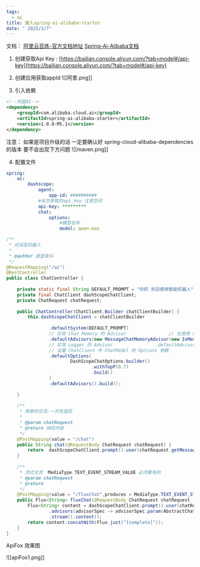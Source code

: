 ```yaml
---
tags:
  - ai
title: 接入spring-ai-alibaba-starter
date: " 2025/3/7"
---
```


文档：
	[阿里云百炼-官方文档地址](https://help.aliyun.com/zh/model-studio/application-user-guide/?spm=a2c4g.11186623.help-menu-2400256.d_1.6e922562Fapzxs&scm=20140722.H_2840916._.OR_help-T_cn~zh-V_1)
	[Spring-Ai-Alibaba文档](https://java2ai.com/docs/1.0.0-M6.1/get-started/?spm=5176.29160081.0.0.2c69aa5cwWQo6O)

1. 创建获取Api Key : [https://bailian.console.aliyun.com/?tab=model#/api-key](https://bailian.console.aliyun.com/?tab=model#/api-key)

2. 创建应用获取appId
![[阿里.png]]


3. 引入依赖
```xml
<!--阿里AI-->  
<dependency>  
	<groupId>com.alibaba.cloud.ai</groupId>  
	<artifactId>spring-ai-alibaba-starter</artifactId>  
	<version>1.0.0-M5.1</version>  
</dependency>
```
注意： 如果是项目升级的话 一定要确认好 spring-cloud-alibaba-dependencies 的版本 要不会出现下方问题
![[maven.png]]

4. 配置文件
```yml
spring:  
	ai:  
		dashscope:  
			agent:  
				app-id: ##########  
			#尚方获取的api_key 注意空间  
			api-key: *********  
			chat:  
				options:  
					#模型名称  
					model: qwen-max
```

```java
/**  
 * 对话型机器人  
 *  
 * @author 瑟瑟发抖  
 */  
@RequestMapping("/ai")  
@RestController  
public class ChatController {  
  
    private static final String DEFAULT_PROMPT = "你好 欢迎使用智能机器人";  
    private final ChatClient dashScopeChatClient;  
    private ChatRequest chatRequest;  
  
    public ChatController(ChatClient.Builder chatClientBuilder) {  
        this.dashScopeChatClient = chatClientBuilder  
  
                .defaultSystem(DEFAULT_PROMPT)  
                // 实现 Chat Memory 的 Advisor                // 在使用 Chat Memory 时，需要指定对话 ID，以便 Spring AI 处理上下文。  
                .defaultAdvisors(new MessageChatMemoryAdvisor(new InMemoryChatMemory()))  
                // 实现 Logger 的 Advisor                .defaultAdvisors(new SimpleLoggerAdvisor())  
                // 设置 ChatClient 中 ChatModel 的 Options 参数  
                .defaultOptions(  
                        DashScopeChatOptions.builder()  
                                .withTopP(0.7)  
                                .build()  
                )  
                .defaultAdvisors().build();  
  
    }  
  
    /**  
     * 简单的交流-一次性返回  
     *  
     * @param chatRequest  
     * @return 响应内容  
     */  
    @PostMapping(value = "/chat")  
    public String chat(@RequestBody ChatRequest chatRequest) {  
        return  dashScopeChatClient.prompt().user(chatRequest.getMessage()).call().content();  
    }  
  
    /**  
     * 流式交流  MediaType.TEXT_EVENT_STREAM_VALUE 必须要有的
     * @param chatRequest  
     * @return  
     */  
    @PostMapping(value = "/fluxChat",produces = MediaType.TEXT_EVENT_STREAM_VALUE)  
    public Flux<String> fluxChat(@RequestBody ChatRequest chatRequest , HttpServletResponse response) {  
        Flux<String> content = dashScopeChatClient.prompt().user(chatRequest.getMessage())  
                .advisors(advisorSpec -> advisorSpec.param(AbstractChatMemoryAdvisor.CHAT_MEMORY_RETRIEVE_SIZE_KEY,100))  
                .stream().content();   
        return content.concatWith(Flux.just("[complete]"));  
    }  
}

```


ApiFox 效果图

![[apiFox1.png]]